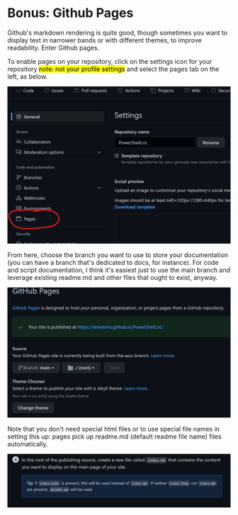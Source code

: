 # Bonus: Github Pages

Github's markdown rendering is quite good, though sometimes you want to display text in narrower bands or with different themes, to improve readability.  Enter Github pages.

To enable pages on your repository, click on the settings icon for your repository <mark>note: not your profile settings</mark> and select the pages tab on the left, as below.

![Github pages settings link](../images/pagesSettings1.png)

From here, choose the branch you want to use to store your documentation (you can have a branch that's dedicated to docs, for instance).  For code and script documentation, I think it's easiest just to use the main branch and leverage existing readme.md and other files that ought to exist, anyway.

![Github pages settings options](../images/pagesSettings2.png)

Note that you don't need special html files or to use special file names in setting this up: pages pick up readme.md (default readme file name) files automatically.

![Github pages file order](../images/pagesSettings3.png)
